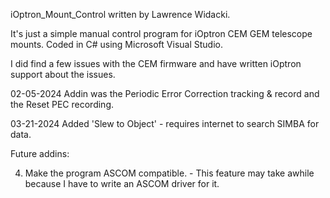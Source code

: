 iOptron_Mount_Control written by Lawrence Widacki.

It's just a simple manual control program for iOptron CEM GEM telescope mounts.
Coded in C# using Microsoft Visual Studio. 

I did find a few issues with the CEM firmware and have written iOptron support about the issues.

02-05-2024 Addin was the Periodic Error Correction tracking & record and the Reset PEC recording.

03-21-2024 Added 'Slew to Object' - requires internet to search SIMBA for data.

Future addins:

4. Make the program ASCOM compatible. - This feature may take awhile because I have to write an ASCOM driver for it.
